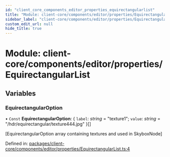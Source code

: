 ```yaml
---
id: "client_core_components_editor_properties_equirectangularlist"
title: "Module: client-core/components/editor/properties/EquirectangularList"
sidebar_label: "client-core/components/editor/properties/EquirectangularList"
custom_edit_url: null
hide_title: true
---
```


# Module: client-core/components/editor/properties/EquirectangularList

## Variables

### EquirectangularOption

• `Const` **EquirectangularOption**: { `label`: *string* = "texture1"; `value`: *string* = "/hdr/equirectangular/texture444.jpg" }[]

[EquirectangularOption array containing textures and used in SkyboxNode]

Defined in: [packages/client-core/components/editor/properties/EquirectangularList.ts:4](https://github.com/xr3ngine/xr3ngine/blob/5c3dcaef1/packages/client-core/components/editor/properties/EquirectangularList.ts#L4)
